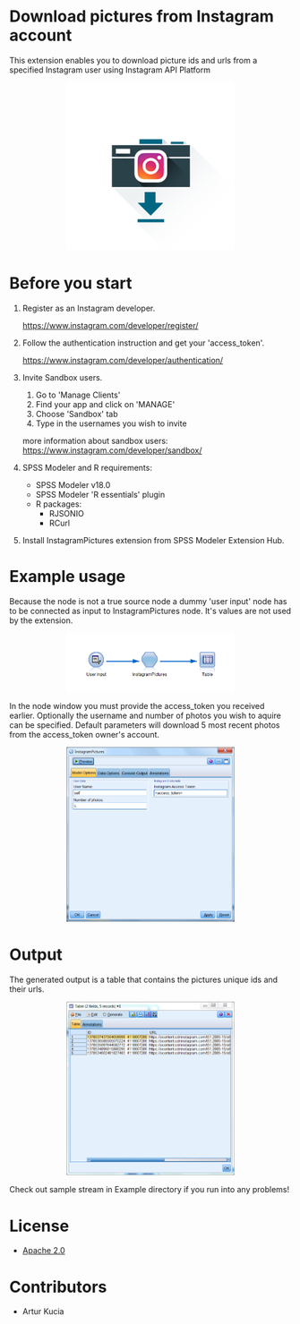 # Download pictures from Instagram account

This extension enables you to download picture ids and urls from a specified Instagram user using Instagram API Platform

<p align="center">
  <img src="insta2.png"/ width=300px>
</p>

# Before you start

1. Register as an Instagram developer.

	https://www.instagram.com/developer/register/
	
2. Follow the authentication instruction and get your 'access_token'.

	https://www.instagram.com/developer/authentication/

3. Invite Sandbox users.
	1. Go to 'Manage Clients'
	2. Find your app and click on 'MANAGE'
	3. Choose 'Sandbox' tab
	4. Type in the usernames you wish to invite
	
	more information about sandbox users:
	https://www.instagram.com/developer/sandbox/

4. SPSS Modeler and R requirements:
	- SPSS Modeler v18.0
	- SPSS Modeler 'R essentials' plugin
	- R packages: 
		- RJSONIO
		- RCurl
		
5. Install InstagramPictures extension from SPSS Modeler Extension Hub.


# Example usage

Because the node is not a true source node a dummy 'user input' node has to be connected as input to InstagramPictures node. It's values are not used by the extension.

<p align="center">
  <img src="Screenshot/stream.PNG"/ width=300px>
</p>
	
In the node window you must provide the access_token you received earlier.
Optionally the username and number of photos you wish to aquire can be specified. Default parameters will download 5 most recent photos from the access_token owner's account.
	
<p align="center">
  <img src="Screenshot/input2.PNG"/ width=300px>
</p>
	
	
# Output

The generated output is a table that contains the pictures unique ids and their urls.
	
<p align="center">
  <img src="Screenshot/output.PNG"/ width=300px>
</p>

Check out sample stream in Example directory if you run into any problems!

# License
- [Apache 2.0][1]

# Contributors
 - Artur Kucia
 
 [1]: http://www.apache.org/licenses/LICENSE-2.0.html
	
	
